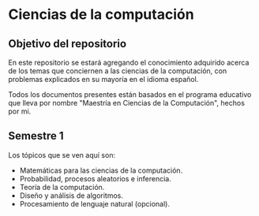 # Ciencias de la computación

## Objetivo del repositorio
En este repositorio se estará agregando el conocimiento adquirido acerca de los temas que conciernen a las ciencias de la computación, con problemas explicados en su mayoría en el idioma español.

Todos los documentos presentes están basados en el programa educativo que lleva por nombre "Maestría en Ciencias de la Computación", hechos por mi.

## Semestre 1
Los tópicos que se ven aquí son:
- Matemáticas para las ciencias de la computación.
- Probabilidad, procesos aleatorios e inferencia.
- Teoría de la computación.
- Diseño y análisis de algoritmos.
- Procesamiento de lenguaje natural (opcional).
